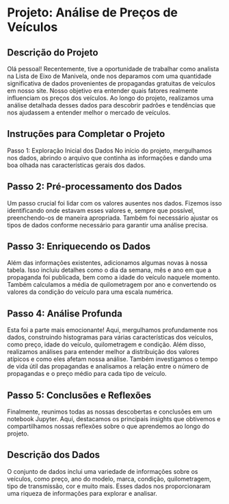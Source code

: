 # Projeto: Análise de Preços de Veículos

## Descrição do Projeto
Olá pessoal! Recentemente, tive a oportunidade de trabalhar como analista na Lista de Eixo de Manivela, onde nos deparamos com uma quantidade significativa de dados provenientes de propagandas gratuitas de veículos em nosso site. Nosso objetivo era entender quais fatores realmente influenciam os preços dos veículos. Ao longo do projeto, realizamos uma análise detalhada desses dados para descobrir padrões e tendências que nos ajudassem a entender melhor o mercado de veículos.

## Instruções para Completar o Projeto
Passo 1: Exploração Inicial dos Dados
No início do projeto, mergulhamos nos dados, abrindo o arquivo que continha as informações e dando uma boa olhada nas características gerais dos dados.

## Passo 2: Pré-processamento dos Dados
Um passo crucial foi lidar com os valores ausentes nos dados. Fizemos isso identificando onde estavam esses valores e, sempre que possível, preenchendo-os de maneira apropriada. Também foi necessário ajustar os tipos de dados conforme necessário para garantir uma análise precisa.

## Passo 3: Enriquecendo os Dados
Além das informações existentes, adicionamos algumas novas à nossa tabela. Isso incluiu detalhes como o dia da semana, mês e ano em que a propaganda foi publicada, bem como a idade do veículo naquele momento. Também calculamos a média de quilometragem por ano e convertendo os valores da condição do veículo para uma escala numérica.

## Passo 4: Análise Profunda
Esta foi a parte mais emocionante! Aqui, mergulhamos profundamente nos dados, construindo histogramas para várias características dos veículos, como preço, idade do veículo, quilometragem e condição. Além disso, realizamos análises para entender melhor a distribuição dos valores atípicos e como eles afetam nossa análise. Também investigamos o tempo de vida útil das propagandas e analisamos a relação entre o número de propagandas e o preço médio para cada tipo de veículo.

## Passo 5: Conclusões e Reflexões
Finalmente, reunimos todas as nossas descobertas e conclusões em um notebook Jupyter. Aqui, destacamos os principais insights que obtivemos e compartilhamos nossas reflexões sobre o que aprendemos ao longo do projeto.

## Descrição dos Dados
O conjunto de dados inclui uma variedade de informações sobre os veículos, como preço, ano do modelo, marca, condição, quilometragem, tipo de transmissão, cor e muito mais. Esses dados nos proporcionaram uma riqueza de informações para explorar e analisar.
